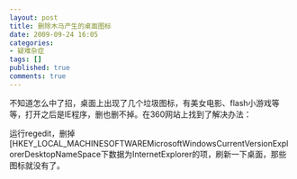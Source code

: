 ```yaml
---
layout: post
title: 删除木马产生的桌面图标
date: 2009-09-24 16:05
categories:
- 疑难杂症
tags: []
published: true
comments: true
---
```

<p><p>不知道怎么中了招，桌面上出现了几个垃圾图标，有美女电影、flash小游戏等等，打开之后是IE程序，删也删不掉。在360网站上找到了解决办法：</p>  <p>运行regedit，删掉[HKEY_LOCAL_MACHINESOFTWAREMicrosoftWindowsCurrentVersionExplorerDesktopNameSpace下数据为InternetExplorer的项，刷新一下桌面，那些图标就没有了。</p></p>
